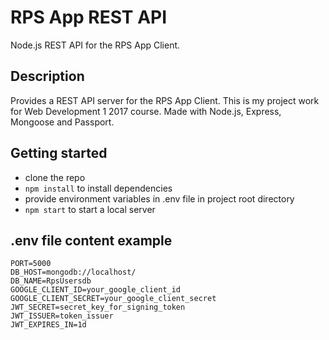 # RPS App REST API

Node.js REST API for the RPS App Client.

## Description

Provides a REST API server for the RPS App Client. This is my project work for Web Development 1 2017 course. Made with Node.js, Express, Mongoose and Passport.

## Getting started

- clone the repo
- `npm install` to install dependencies
- provide environment variables in .env file in project root directory
- `npm start` to start a local server


## .env file content example
```
PORT=5000
DB_HOST=mongodb://localhost/
DB_NAME=RpsUsersdb
GOOGLE_CLIENT_ID=your_google_client_id
GOOGLE_CLIENT_SECRET=your_google_client_secret
JWT_SECRET=secret_key_for_signing_token
JWT_ISSUER=token_issuer
JWT_EXPIRES_IN=1d
```
